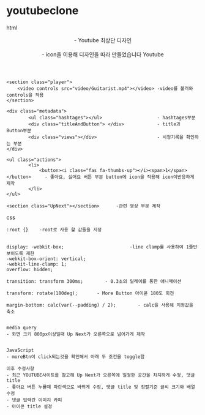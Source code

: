 # youtubeclone
html
    <header>                                               - Youtube 최상단 디자인 
        <div class="logo">                     
            <i class="fab fa-youtube"></i>                 - icon을 이용해 디자인을 따라 만들었습니다
            <span class="title">Youtube</span>
        </div>
        <div class="icons">
            <i class="far fa-thumbs-up"></i>
            <i class="fas fa-ellipsis-v"></i>
        </div>
    </header>
    
    <section class="player">
        <video controls src="video/Guitarist.mp4"></video> -video를 불러와 controls을 적용
    </section>
    
    <div class="metadata">
            <ul class="hashtages"></ul>                    - hashtages부분
            <div class="titleAndButton"> </div>            - title과 Button부분
            <div class="views"></div>                      - 시청기록을 확인하는 부분
    </div>

    <ul class="actions">                                   
            <li>         
                <button><i class="fas fa-thumbs-up"></i><span>1</span></button>     - 좋아요, 싫어요 버튼 부분 button에 icon을 적용해 icon이반응하게 제작
            </li>   
    </ul>
    
    <section class="UpNext"></section>      -관련 영상 부분 제작


css

    :root {}    -root로 사용 할 값들을 지정                                            

 
    display: -webkit-box;                        -line clamp를 사용하여 1줄만 보이도록 제한       
    -webkit-box-orient: vertical;
    -webkit-line-clamp: 1;
    overflow: hidden;
     
    transition: transform 300ms;        - 0.3초의 딜레이를 통한 애니매이션   
 
    transform: rotate(180deg);       - More Button 아이콘 180도 회전

    margin-bottom: calc(var(--padding) / 2);        - calc을 사용해 지정값을 축소


    media query
    - 화면 크키 800px이상일때 Up Next가 오른쪽으로 넘어가게 제작


    JavaScript
    - moreBtn이 click되는것을 확인해서 아래 두 조건을 toggle함

    이후 수정사항
    - 최근 YOUTUBE사이트를 참고해 Up Next가 오른쪽에 일정한 공간을 차지하게 수정, 댓글 title 
    - 좋아요 버튼 누를때 파란색으로 바뀌게 수정, 댓글 title 및 정렬기준 글씨 크기와 배열 수정
    - 댓글 입력란 이미지 카피
    - 아이콘 title 설정
